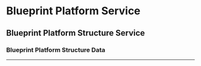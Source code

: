 # Blueprint Platform Service

## Blueprint Platform Structure Service

### Blueprint Platform Structure Data

----
